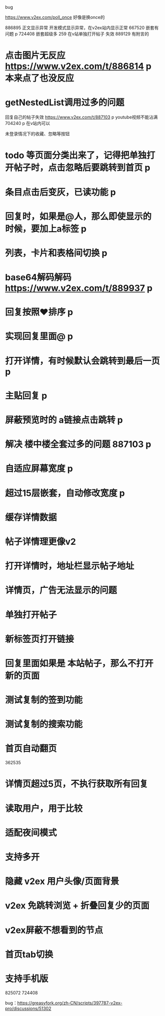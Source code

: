 bug

https://www.v2ex.com/poll_once 好像是换once的

886895 正文显示异常 开发模式显示异常，在v2ex站内显示正常
667520 嵌套有问题 p
724408 嵌套超级多 259 在v站单独打开帖子 失效
889129 有附言的

# 点击图片无反应 https://www.v2ex.com/t/886814 p 本来点了也没反应
# getNestedList调用过多的问题

回复自己的帖子失效 https://www.v2ex.com/t/887103 p
youtube视频不能沾满 704240 p 在v站内可以

未登录情况下的收藏、忽略等按钮
# todo 等页面分类出来了，记得把单独打开帖子时，点击忽略后要跳转到首页 p
# 条目点击后变灰，已读功能 p
# 回复时，如果是@人，那么即使显示的时候，要加上a标签 p
# 列表，卡片和表格间切换 p
# base64解码解码 https://www.v2ex.com/t/889937 p
# 回复按照❤️排序 p
# 实现回复里面@ p
# 打开详情，有时候默认会跳转到最后一页 p 
# 主贴回复 p
# 屏蔽预览时的 a链接点击跳转 p
# 解决 楼中楼全套过多的问题 887103 p
# 自适应屏幕宽度 p
# 超过15层嵌套，自动修改宽度 p

# 缓存详情数据
# 帖子详情理更像v2
# 打开详情时，地址栏显示帖子地址
# 详情页，广告无法显示的问题


# 单独打开帖子


# 新标签页打开链接

# 回复里面如果是 本站帖子，那么不打开新的页面

# 测试复制的签到功能

# 测试复制的搜索功能

# 首页自动翻页

362535

# 详情页超过5页，不执行获取所有回复

# 读取用户，用于比较


# 适配夜间模式

# 支持多开

# 隐藏 v2ex 用户头像/页面背景
# v2ex 免跳转浏览 + 折叠回复少的页面

# v2ex屏蔽不想看到的节点

# 首页tab切换

# 支持手机版

825072
724408


bug：https://greasyfork.org/zh-CN/scripts/397787-v2ex-pro/discussions/51302
